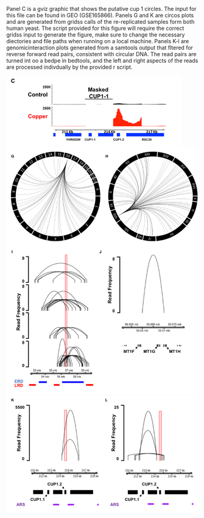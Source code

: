 Panel C is a gviz graphic that shows the putative cup 1 circles. The input for this file can be found in GEO (GSE165866). Panels G and K are circos plots and are generated from gridss calls of the re-replicated samples form both human yeast. The script provided for this figure will require the correct gridss input to generate the figure, make sure to change the necessary diectories and file paths when running on a local machine. Panels K-l are genomicinteraction plots generated from a samtools output that fltered for reverse forward read pairs, consistent with circular DNA. The read pairs are turned int oo a bedpe in bedtools, and the left and right aspects of the reads are processed indivdually by the provided r script.

![alt text](https://github.com/Black-Lab-UCDenver/MTDNARereplication/blob/master/images/sup7C.png?raw=true)
![alt text](https://github.com/Black-Lab-UCDenver/MTDNARereplication/blob/master/images/Sup7g-j.png?raw=true)
![alt text](https://github.com/Black-Lab-UCDenver/MTDNARereplication/blob/master/images/sup7k-l.png?raw=true)
